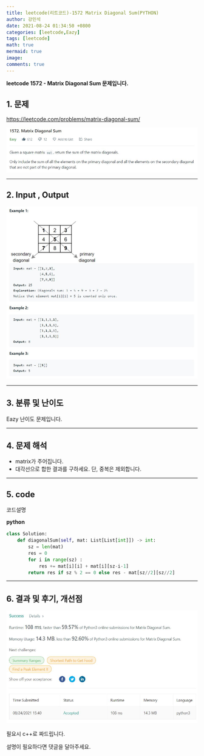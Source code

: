 ```yaml
---
title: leetcode(리트코드)-1572 Matrix Diagonal Sum(PYTHON)
author: 강민석
date: 2021-08-24 01:34:50 +0800
categories: [leetcode,Eazy]
tags: [leetcode]
math: true
mermaid: true
image: 
comments: true
---
```


**leetcode 1572 - Matrix Diagonal Sum  문제입니다.**

## 1. 문제
<https://leetcode.com/problems/matrix-diagonal-sum/> 

![](/assets/img/sample/leetcode/1572/Problem.JPG)

-----  

## 2. Input , Output

![](/assets/img/sample/leetcode/1572/input.JPG)  


-----  

## 3. 분류 및 난이도

Eazy 난이도 문제입니다.  


-----  

## 4. 문제 해석

- matrix가 주어집니다.
- 대각선으로 합한 결과를 구하세요. 단, 중복은 제외합니다.





-----  

## 5. code  

코드설명



**python**

```python
class Solution:
    def diagonalSum(self, mat: List[List[int]]) -> int:
        sz = len(mat)
        res = 0
        for i in range(sz) : 
            res += mat[i][i] + mat[i][sz-i-1]
        return res if sz % 2 == 0 else res - mat[sz//2][sz//2]
```


-----

## 6. 결과 및 후기, 개선점



![](/assets/img/sample/leetcode/1572/result.JPG)  


필요시 c++로 짜드립니다.

설명이 필요하다면 댓글을 달아주세요.


